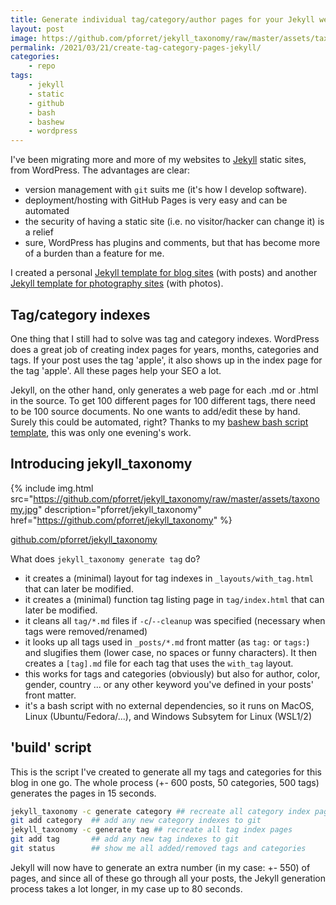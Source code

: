 ```yaml
---
title: Generate individual tag/category/author pages for your Jekyll website
layout: post
image: https://github.com/pforret/jekyll_taxonomy/raw/master/assets/taxonomy.jpg
permalink: /2021/03/21/create-tag-category-pages-jekyll/
categories:
    - repo
tags:
    - jekyll
    - static
    - github
    - bash
    - bashew
    - wordpress
---
```

I've been migrating more and more of my websites to [Jekyll](https://jekyllrb.com/) static sites, from WordPress. The advantages are clear:
* version management with `git` suits me (it's how I develop software).
* deployment/hosting with GitHub Pages is very easy and can be automated
* the security of having a static site (i.e. no visitor/hacker can change it) is a relief
* sure, WordPress has plugins and comments, but that has become more of a burden than a feature for me.

I created a personal [Jekyll template for blog sites](https://github.com/pforret/jekyll_template_blog) (with posts) and another [Jekyll template for photography sites](https://github.com/pforret/jekyll_template_photo) (with photos).

## Tag/category indexes

One thing that I still had to solve was tag and category indexes. WordPress does a great job of creating index pages for years, months, categories and tags. If your post uses the tag 'apple', it also shows up in the index page for the tag 'apple'. All these pages help your SEO a lot. 

Jekyll, on the other hand, only generates a web page for each .md or .html in the source. To get 100 different pages for 100 different tags, there need to be 100 source documents. No one wants to add/edit these by hand. Surely this could be automated, right? Thanks to my [bashew bash script template](https://github.com/pforret/bashew), this was only one evening's work.

## Introducing jekyll_taxonomy

{% include img.html
src="https://github.com/pforret/jekyll_taxonomy/raw/master/assets/taxonomy.jpg"
description="pforret/jekyll_taxonomy"
href="https://github.com/pforret/jekyll_taxonomy"
%}

[github.com/pforret/jekyll_taxonomy](https://github.com/pforret/jekyll_taxonomy)

What does `jekyll_taxonomy generate tag` do?
* it creates a (minimal) layout for tag indexes in `_layouts/with_tag.html` that can later be modified. 
* it creates a (minimal) function tag listing page in `tag/index.html` that can later be modified.
* it cleans all `tag/*.md` files if `-c`/`--cleanup` was specified (necessary when tags were removed/renamed)
* it looks up all tags used in `_posts/*.md` front matter (as `tag:` or `tags:`) and slugifies them (lower case, no spaces or funny characters). It then creates a `[tag].md` file for each tag that uses the `with_tag` layout.
* this works for tags and categories (obviously) but also for author, color, gender, country ... or any other keyword you've defined in your posts' front matter.
* it's a bash script with no external dependencies, so it runs on MacOS, Linux (Ubuntu/Fedora/...), and Windows Subsytem for Linux (WSL1/2)

## 'build' script

This is the script I've created to generate all my tags and categories for this blog in one go. The whole process (+- 600 posts, 50 categories, 500 tags) generates the pages in 15 seconds. 

```bash
jekyll_taxonomy -c generate category ## recreate all category index pages
git add category  ## add any new category indexes to git
jekyll_taxonomy -c generate tag ## recreate all tag index pages
git add tag       ## add any new tag indexes to git
git status        ## show me all added/removed tags and categories
```

Jekyll will now have to generate an extra number (in my case: +- 550) of pages, and since all of these go through all your posts, the Jekyll generation process takes a lot longer, in my case up to 80 seconds. 
